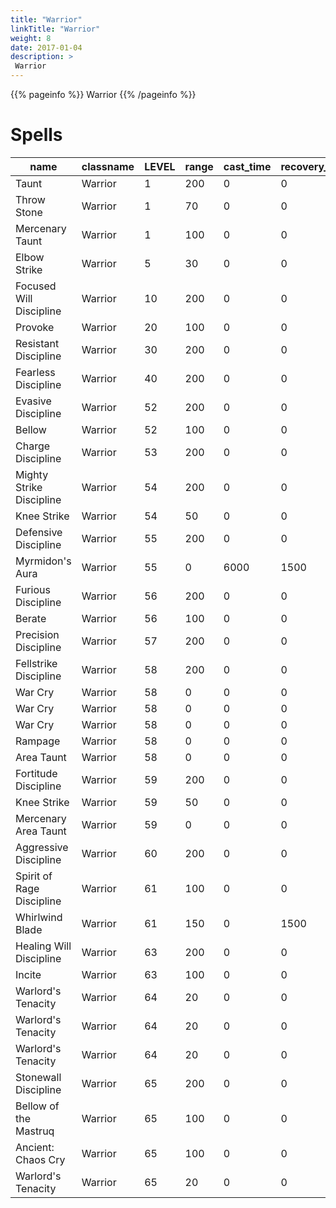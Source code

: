 ```yaml
---
title: "Warrior"
linkTitle: "Warrior"
weight: 8
date: 2017-01-04
description: >
 Warrior
---
```


{{% pageinfo %}}
Warrior
{{% /pageinfo %}}

# Spells

| name                                                    | classname    | LEVEL | range | cast_time | recovery_time | recast_time | buffdurationformula | buffduration | AEDuration | mana | effect_base_value1 | effect_limit_value1 | max1  | components1 | formula1 | resisttype | effectid1 | targettype | basediff | skill | SpellAffectIndex | uninterruptable | ResistDiff | id    |
|---------------------------------------------------------|--------------|-------|-------|-----------|---------------|-------------|---------------------|--------------|------------|------|--------------------|---------------------|-------|-------------|----------|------------|-----------|------------|----------|-------|------------------|-----------------|------------|-------|
| Taunt                                                   | Warrior      | 1     | 200   | 0         | 0             | 0           | 0                   | 0            | 0          | 5    | 450                | 0                   | 0     | -1          | 100      | 0          | 92        | 5          | 0        | 73    | 12               | 0               | 0          | 1     |
| Throw Stone                                             | Warrior      | 1     | 70    | 0         | 0             | 10000       | 0                   | 0            | 0          | 10   | -1                 | 0                   | 0     | -1          | 100      | 8          | 0         | 5          | 0        | 33    | 45               | 0               | -1000      | 5225  |
| Mercenary Taunt                                         | Warrior      | 1     | 100   | 0         | 0             | 6000        | 0                   | 0            | 0          | 0    | 50                 | 1                   | 0     | -1          | 100      | 0          | 199       | 5          | 0        | 98    | -1               | 0               | 0          | 17189 |
| Elbow Strike                                            | Warrior      | 5     | 30    | 0         | 0             | 20000       | 0                   | 0            | 0          | 0    | -5                 | 0                   | 0     | -1          | 100      | 8          | 0         | 5          | 0        | 33    | 45               | 0               | -10        | 25060 |
| Focused Will Discipline                                 | Warrior      | 10    | 200   | 0         | 0             | 300000      | 11                  | 10           | 0          | 100  | 0                  | 0                   | 0     | -1          | 100      | 0          | 10        | 6          | 0        | 15    | 51               | 1               | 0          | 4721  |
| Provoke                                                 | Warrior      | 20    | 100   | 0         | 0             | 30000       | 3                   | 10           | 0          | 25   | 65                 | 0                   | 100   | -1          | 102      | 0          | 92        | 5          | 0        | 33    | 51               | 1               | 0          | 4608  |
| Resistant Discipline                                    | Warrior      | 30    | 200   | 0         | 0             | 1800000     | 11                  | 50           | 0          | 100  | 1                  | 0                   | 20    | -1          | 101      | 0          | 111       | 6          | 0        | 15    | 51               | 1               | 0          | 4585  |
| Fearless Discipline                                     | Warrior      | 40    | 200   | 0         | 0             | 1800000     | 11                  | 10           | 0          | 100  | 10000              | 0                   | 0     | -1          | 100      | 0          | 181       | 6          | 0        | 15    | 51               | 1               | 0          | 4587  |
| Evasive Discipline                                      | Warrior      | 52    | 200   | 0         | 0             | 468000      | 11                  | 30           | 0          | 0    | 50                 | -1                  | 0     | -1          | 100      | 0          | 172       | 6          | 0        | 15    | 51               | 1               | 0          | 4503  |
| Bellow                                                  | Warrior      | 52    | 100   | 0         | 0             | 30000       | 3                   | 10           | 0          | 0    | 148                | 0                   | 200   | -1          | 102      | 0          | 92        | 5          | 0        | 33    | 51               | 1               | 0          | 4681  |
| Charge Discipline                                       | Warrior      | 53    | 200   | 0         | 0             | 1500000     | 11                  | 5            | 0          | 0    | 10000              | -1                  | 0     | -1          | 100      | 0          | 184       | 6          | 0        | 33    | 51               | 1               | 0          | 4672  |
| Mighty Strike Discipline                                | Warrior      | 54    | 200   | 0         | 0             | 1500000     | 11                  | 5            | 0          | 0    | 10000              | -1                  | 0     | -1          | 100      | 0          | 169       | 6          | 0        | 33    | 51               | 1               | 0          | 4514  |
| Knee Strike                                             | Warrior      | 54    | 50    | 0         | 0             | 0           | 3                   | 3            | 0          | 0    | 0                  | 0                   | 0     | -1          | 100      | 8          | 10        | 5          | 0        | 30    | 2                | 0               | -80        | 16096 |
| Defensive Discipline                                    | Warrior      | 55    | 200   | 0         | 0             | 630000      | 11                  | 30           | 0          | 0    | -45                | -1                  | 0     | -1          | 100      | 0          | 168       | 6          | 0        | 15    | 51               | 1               | 0          | 4499  |
| Myrmidon's Aura                                         | Warrior      | 55    | 0     | 6000      | 1500          | 1500        | 0                   | 0            | 0          | 0    | 1                  | 0                   | 0     | -1          | 100      | 0          | 351       | 6          | 0        | 15    | 4                | 0               | 0          | 8921  |
| Furious Discipline                                      | Warrior      | 56    | 200   | 0         | 0             | 2400000     | 11                  | 2            | 0          | 0    | 10000              | 0                   | 0     | -1          | 100      | 0          | 173       | 6          | 0        | 15    | 51               | 1               | 0          | 4674  |
| Berate                                                  | Warrior      | 56    | 100   | 0         | 0             | 30000       | 3                   | 10           | 0          | 0    | 235                | 0                   | 300   | -1          | 102      | 0          | 92        | 5          | 0        | 33    | 51               | 1               | 0          | 4682  |
| Precision Discipline                                    | Warrior      | 57    | 200   | 0         | 0             | 1500000     | 11                  | 10           | 0          | 0    | 50                 | -1                  | 0     | -1          | 100      | 0          | 183       | 6          | 0        | 33    | 51               | 1               | 0          | 4501  |
| Fellstrike Discipline                                   | Warrior      | 58    | 200   | 0         | 0             | 1500000     | 11                  | 5            | 0          | 0    | 100                | -1                  | 0     | -1          | 100      | 0          | 185       | 6          | 0        | 33    | 51               | 1               | 0          | 4675  |
| War Cry                                                 | Warrior      | 58    | 0     | 0         | 0             | 0           | 0                   | 0            | 0          | 0    | 1                  | 0                   | 0     | -1          | 100      | 0          | 204       | 6          | 0        | 98    | -1               | 0               | 0          | 5229  |
| War Cry                                                 | Warrior      | 58    | 0     | 0         | 0             | 0           | 0                   | 0            | 0          | 0    | 2                  | 0                   | 0     | -1          | 100      | 0          | 204       | 6          | 0        | 98    | -1               | 0               | 0          | 5230  |
| War Cry                                                 | Warrior      | 58    | 0     | 0         | 0             | 0           | 0                   | 0            | 0          | 0    | 3                  | 0                   | 0     | -1          | 100      | 0          | 204       | 6          | 0        | 98    | -1               | 0               | 0          | 5231  |
| Rampage                                                 | Warrior      | 58    | 0     | 0         | 0             | 0           | 0                   | 0            | 0          | 0    | 1                  | 0                   | 0     | -1          | 100      | 0          | 205       | 6          | 0        | 98    | -1               | 0               | 0          | 5233  |
| Area Taunt                                              | Warrior      | 58    | 0     | 0         | 0             | 0           | 0                   | 0            | 0          | 0    | 100                | 0                   | 0     | -1          | 100      | 0          | 206       | 6          | 0        | 98    | -1               | 0               | 0          | 5234  |
| Fortitude Discipline                                    | Warrior      | 59    | 200   | 0         | 0             | 2400000     | 11                  | 2            | 0          | 0    | 10000              | -1                  | 0     | -1          | 100      | 0          | 172       | 6          | 0        | 15    | 51               | 1               | 0          | 4670  |
| Knee Strike                                             | Warrior      | 59    | 50    | 0         | 0             | 0           | 3                   | 3            | 0          | 0    | 0                  | 0                   | 0     | -1          | 100      | 8          | 10        | 5          | 0        | 30    | 2                | 0               | -80        | 16494 |
| Mercenary Area Taunt                                    | Warrior      | 59    | 0     | 0         | 0             | 36000       | 0                   | 0            | 0          | 0    | 100                | 0                   | 0     | -1          | 100      | 0          | 199       | 4          | 0        | 98    | -1               | 0               | 0          | 17188 |
| Aggressive Discipline                                   | Warrior      | 60    | 200   | 0         | 0             | 1800000     | 11                  | 10           | 0          | 0    | 30                 | -1                  | 0     | -1          | 100      | 0          | 185       | 6          | 0        | 33    | 51               | 1               | 0          | 4498  |
| Spirit of Rage Discipline                               | Warrior      | 61    | 100   | 0         | 0             | 1800000     | 3                   | 2            | 0          | 0    | 0                  | 0                   | 0     | -1          | 100      | 0          | 10        | 6          | 0        | 33    | 13               | 1               | 0          | 4689  |
| Whirlwind Blade                                         | Warrior      | 61    | 150   | 0         | 1500          | 45000       | 0                   | 0            | 0          | 0    | 35                 | 10000               | 25    | -1          | 100      | 0          | 193       | 4          | 5        | 1     | 13               | -1              | 0          | 6750  |
| Healing Will Discipline                                 | Warrior      | 63    | 200   | 0         | 0             | 300000      | 11                  | 10           | 0          | 0    | 0                  | 0                   | 0     | -1          | 100      | 0          | 10        | 6          | 0        | 15    | 51               | 1               | 0          | 4687  |
| Incite                                                  | Warrior      | 63    | 100   | 0         | 0             | 30000       | 3                   | 10           | 0          | 0    | 335                | 0                   | 400   | -1          | 102      | 0          | 92        | 5          | 0        | 33    | 51               | 1               | 0          | 4697  |
| Warlord's Tenacity                                      | Warrior      | 64    | 20    | 0         | 0             | 0           | 9                   | 11           | 0          | 0    | 0                  | 0                   | 0     | -1          | 100      | 0          | 10        | 6          | 0        | 98    | -1               | 0               | 0          | 4925  |
| Warlord's Tenacity                                      | Warrior      | 64    | 20    | 0         | 0             | 0           | 9                   | 11           | 0          | 0    | 0                  | 0                   | 0     | -1          | 100      | 0          | 10        | 6          | 0        | 98    | -1               | 0               | 0          | 4926  |
| Warlord's Tenacity                                      | Warrior      | 64    | 20    | 0         | 0             | 0           | 9                   | 11           | 0          | 0    | 0                  | 0                   | 0     | -1          | 100      | 0          | 10        | 6          | 0        | 98    | -1               | 0               | 0          | 4927  |
| Stonewall Discipline                                    | Warrior      | 65    | 200   | 0         | 0             | 630000      | 11                  | 30           | 0          | 0    | -45                | 0                   | 0     | -1          | 100      | 0          | 168       | 6          | 0        | 15    | 51               | 1               | 0          | 4688  |
| Bellow of the Mastruq                                   | Warrior      | 65    | 100   | 0         | 0             | 30000       | 3                   | 10           | 0          | 0    | 440                | 0                   | 440   | -1          | 100      | 0          | 92        | 5          | 0        | 33    | 51               | 1               | 0          | 5015  |
| Ancient: Chaos Cry                                      | Warrior      | 65    | 100   | 0         | 0             | 30000       | 3                   | 10           | 0          | 0    | 480                | 0                   | 480   | -1          | 100      | 0          | 92        | 5          | 0        | 33    | 51               | 1               | 0          | 5016  |
| Warlord's Tenacity                                      | Warrior      | 65    | 20    | 0         | 0             | 0           | 9                   | 11           | 0          | 0    | 0                  | 0                   | 0     | -1          | 100      | 0          | 10        | 6          | 0        | 98    | -1               | 0               | 0          | 5936  |
